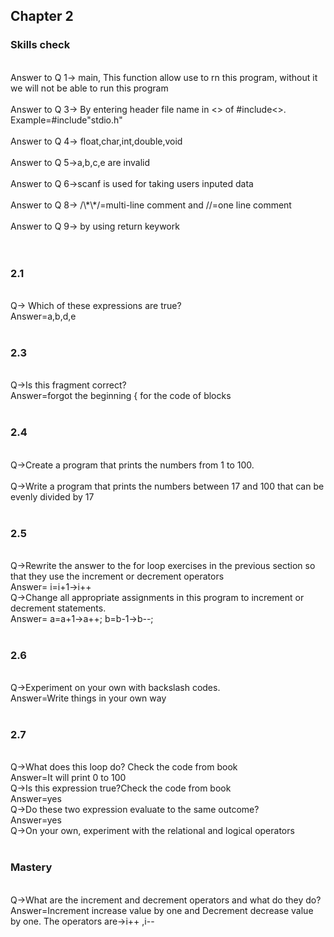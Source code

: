 ## Chapter 2

### Skills check

<br/>
Answer to Q 1-> main, This function allow use to rn this program, without it we will not be able to run this program<br/>
<br/>
Answer to Q 3-> By entering header file name in <> of #include<>. Example=#include"stdio.h"<br/>
<br/>
Answer to Q 4-> float,char,int,double,void<br/>
<br/>
Answer to Q 5->a,b,c,e are invalid<br/>
<br/>
Answer to Q 6->scanf is used for taking users inputed data<br/>
<br/>
Answer to Q 8-> /\*\*/=multi-line comment and //=one line comment<br/>
<br/>
Answer to Q 9-> by using return keywork<br/>
<br/>
<br/>

### 2.1

<br/>
Q-> Which of these expressions are true?<br/>
Answer=a,b,d,e<br/>
<br/>


### 2.3

<br/>
Q->Is this fragment correct?<br/>
Answer=forgot the beginning { for the code of blocks<br/>
<br/>

### 2.4

<br/>
Q->Create a program that prints the numbers from 1 to 100.<br/>
<br/>
Q->Write a program that prints the numbers between 17 and 100 that can be evenly divided by 17<br/>
<br/>

### 2.5

<br/>
Q->Rewrite the answer to the for loop exercises in the previous section so that they use the increment or decrement operators<br/>
Answer= i=i+1->i++
<br/>
Q->Change all appropriate assignments in this program to increment or decrement statements.<br/>
Answer= a=a+1->a++; b=b-1->b--;<br/>
<br/>

### 2.6

<br/>
Q->Experiment on your own with backslash codes.<br/>
Answer=Write things in your own way<br/>
<br/>

### 2.7

<br/>
Q->What does this loop do? Check the code from book<br/>
Answer=It will print 0 to 100<br/>
Q->Is this expression true?Check the code from book<br/>
Answer=yes<br/>
Q->Do these two expression evaluate to the same outcome?<br/>
Answer=yes<br/>
Q->On your own, experiment with the relational and logical operators<br/>
<br/>

### Mastery

<br/>
Q->What are the increment and decrement operators and what do they do?<br/>
Answer=Increment increase value by one and Decrement decrease value by one. The operators are->i++ ,i--<br/>
<br/>
